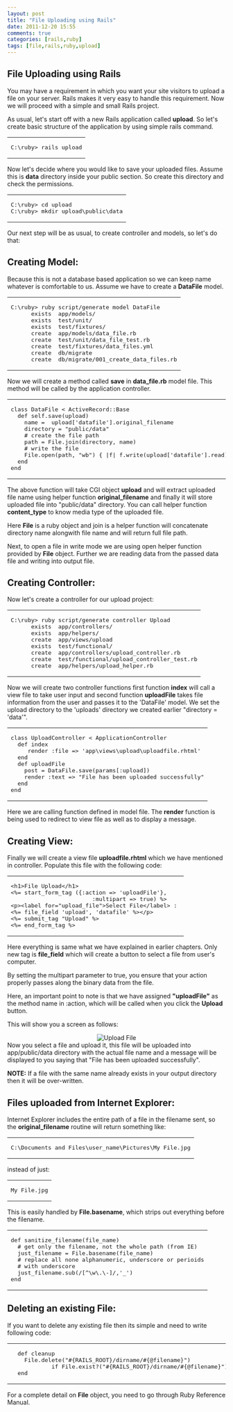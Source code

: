 ```yaml
---
layout: post
title: "File Uploading using Rails"
date: 2011-12-20 15:55
comments: true
categories: [rails,ruby]
tags: [file,rails,ruby,upload]
---
```

## File Uploading using Rails
You may have a requirement in which you want your site visitors to upload a file on your server. Rails makes it very easy to handle this requirement. Now we will proceed with a simple and small Rails project.

As usual, let's start off with a new Rails application called <strong>upload</strong>. So let's create basic structure of the application by using simple rails command.
<table cellpadding="5">
<tbody>
<tr>
<td>
<pre>C:\ruby&gt; rails upload</pre>
</td>
</tr>
</tbody>
</table>
Now let's decide where you would like to save your uploaded files. Assume this is <strong>data</strong> directory inside your public section. So create this directory and check the permissions.
<table cellpadding="5">
<tbody>
<tr>
<td>
<pre>C:\ruby&gt; cd upload
C:\ruby&gt; mkdir upload\public\data</pre>
</td>
</tr>
</tbody>
</table>
Our next step will be as usual, to create controller and models, so let's do that:
<h2>Creating Model:</h2>
Because this is not a database based application so we can keep name whatever is comfortable to us. Assume we have to create a <strong>DataFile</strong> model.
<table cellpadding="5">
<tbody>
<tr>
<td>
<pre>C:\ruby&gt; ruby script/generate model DataFile
      exists  app/models/
      exists  test/unit/
      exists  test/fixtures/
      create  app/models/data_file.rb
      create  test/unit/data_file_test.rb
      create  test/fixtures/data_files.yml
      create  db/migrate
      create  db/migrate/001_create_data_files.rb</pre>
</td>
</tr>
</tbody>
</table>
Now we will create a method called <strong>save</strong> in <strong>data_file.rb</strong> model file. This method will be called by the application controller.
<table cellpadding="5">
<tbody>
<tr>
<td>
<pre>class DataFile &lt; ActiveRecord::Base
  def self.save(upload)
    name =  upload['datafile'].original_filename
    directory = "public/data"
    # create the file path
    path = File.join(directory, name)
    # write the file
    File.open(path, "wb") { |f| f.write(upload['datafile'].read) }
  end
end</pre>
</td>
</tr>
</tbody>
</table>
The above function will take CGI object <strong>upload</strong> and will extract uploaded file name using helper function <strong>original_filename</strong> and finally it will store uploaded file into "public/data" directory. You can call helper function <strong>content_type</strong> to know media type of the uploaded file.

Here <strong>File</strong> is a ruby object and join is a helper function will concatenate directory name alongwith file name and will return full file path.

Next, to open a file in write mode we are using open helper function provided by <strong>File</strong> object. Further we are reading data from the passed data file and writing into output file.
<h2>Creating Controller:</h2>
Now let's create a controller for our upload project:
<table cellpadding="5">
<tbody>
<tr>
<td>
<pre>C:\ruby&gt; ruby script/generate controller Upload
      exists  app/controllers/
      exists  app/helpers/
      create  app/views/upload
      exists  test/functional/
      create  app/controllers/upload_controller.rb
      create  test/functional/upload_controller_test.rb
      create  app/helpers/upload_helper.rb</pre>
</td>
</tr>
</tbody>
</table>
Now we will create two controller functions first function <strong>index</strong> will call a view file to take user input and second function <strong>uploadFile</strong> takes file information from the user and passes it to the 'DataFile' model. We set the upload directory to the 'uploads' directory we created earlier "directory = 'data'".
<table cellpadding="5">
<tbody>
<tr>
<td>
<pre>class UploadController &lt; ApplicationController
  def index
     render :file =&gt; 'app\views\upload\uploadfile.rhtml'
  end
  def uploadFile
    post = DataFile.save(params[:upload])
    render :text =&gt; "File has been uploaded successfully"
  end
end</pre>
</td>
</tr>
</tbody>
</table>
Here we are calling function defined in model file. The <strong>render</strong> function is being used to redirect to view file as well as to display a message.
<h2>Creating View:</h2>
Finally we will create a view file <strong>uploadfile.rhtml</strong> which we have mentioned in controller. Populate this file with the following code:
<table cellpadding="5">
<tbody>
<tr>
<td>
<pre>&lt;h1&gt;File Upload&lt;/h1&gt;
&lt;%= start_form_tag ({:action =&gt; 'uploadFile'}, 
                        :multipart =&gt; true) %&gt;
&lt;p&gt;&lt;label for="upload_file"&gt;Select File&lt;/label&gt; : 
&lt;%= file_field 'upload', 'datafile' %&gt;&lt;/p&gt;
&lt;%= submit_tag "Upload" %&gt;
&lt;%= end_form_tag %&gt;</pre>
</td>
</tr>
</tbody>
</table>
Here everything is same what we have explained in earlier chapters. Only new tag is <strong>file_field</strong> which will create a button to select a file from user's computer.

By setting the multipart parameter to true, you ensure that your action properly passes along the binary data from the file.

Here, an important point to note is that we have assigned <strong>"uploadFile"</strong> as the method name in :action, which will be called when you click the <strong>Upload</strong> button.

This will show you a screen as follows:

<center><img src="http://www.tutorialspoint.com/images/upload-file.gif" alt="Upload File" />

</center>Now you select a file and upload it, this file will be uploaded into app/public/data directory with the actual file name and a message will be displayed to you saying that "File has been uploaded successfully".

<strong>NOTE:</strong> If a file with the same name already exists in your output directory then it will be over-written.
<h2>Files uploaded from Internet Explorer:</h2>
Internet Explorer includes the entire path of a file in the filename sent, so the <strong>original_filename</strong> routine will return something like:
<table cellpadding="5">
<tbody>
<tr>
<td>
<pre>C:\Documents and Files\user_name\Pictures\My File.jpg</pre>
</td>
</tr>
</tbody>
</table>
instead of just:
<table cellpadding="5">
<tbody>
<tr>
<td>
<pre>My File.jpg</pre>
</td>
</tr>
</tbody>
</table>
This is easily handled by <strong>File.basename</strong>, which strips out everything before the filename.
<table cellpadding="5">
<tbody>
<tr>
<td>
<pre>def sanitize_filename(file_name)
  # get only the filename, not the whole path (from IE)
  just_filename = File.basename(file_name) 
  # replace all none alphanumeric, underscore or perioids
  # with underscore
  just_filename.sub(/[^\w\.\-]/,'_') 
end</pre>
</td>
</tr>
</tbody>
</table>
<h2>Deleting an existing File:</h2>
If you want to delete any existing file then its simple and need to write following code:
<table cellpadding="5">
<tbody>
<tr>
<td>
<pre>  def cleanup
    File.delete("#{RAILS_ROOT}/dirname/#{@filename}") 
            if File.exist?("#{RAILS_ROOT}/dirname/#{@filename}")
  end</pre>
</td>
</tr>
</tbody>
</table>
For a complete detail on <strong>File</strong> object, you need to go through Ruby Reference Manual.
